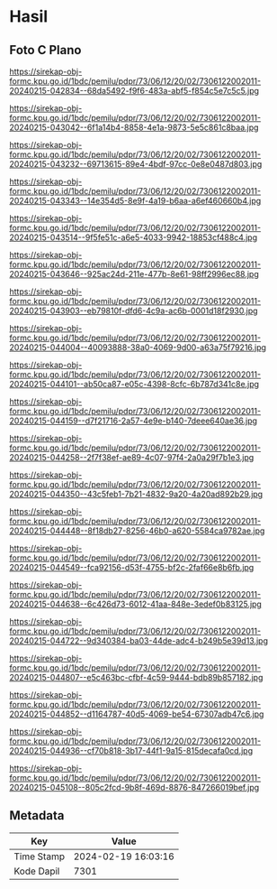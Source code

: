 # Hasil

## Foto C Plano

https://sirekap-obj-formc.kpu.go.id/1bdc/pemilu/pdpr/73/06/12/20/02/7306122002011-20240215-042834--68da5492-f9f6-483a-abf5-f854c5e7c5c5.jpg

https://sirekap-obj-formc.kpu.go.id/1bdc/pemilu/pdpr/73/06/12/20/02/7306122002011-20240215-043042--6f1a14b4-8858-4e1a-9873-5e5c861c8baa.jpg

https://sirekap-obj-formc.kpu.go.id/1bdc/pemilu/pdpr/73/06/12/20/02/7306122002011-20240215-043232--69713615-89e4-4bdf-97cc-0e8e0487d803.jpg

https://sirekap-obj-formc.kpu.go.id/1bdc/pemilu/pdpr/73/06/12/20/02/7306122002011-20240215-043343--14e354d5-8e9f-4a19-b6aa-a6ef460660b4.jpg

https://sirekap-obj-formc.kpu.go.id/1bdc/pemilu/pdpr/73/06/12/20/02/7306122002011-20240215-043514--9f5fe51c-a6e5-4033-9942-18853cf488c4.jpg

https://sirekap-obj-formc.kpu.go.id/1bdc/pemilu/pdpr/73/06/12/20/02/7306122002011-20240215-043646--925ac24d-211e-477b-8e61-98ff2996ec88.jpg

https://sirekap-obj-formc.kpu.go.id/1bdc/pemilu/pdpr/73/06/12/20/02/7306122002011-20240215-043903--eb79810f-dfd6-4c9a-ac6b-0001d18f2930.jpg

https://sirekap-obj-formc.kpu.go.id/1bdc/pemilu/pdpr/73/06/12/20/02/7306122002011-20240215-044004--40093888-38a0-4069-9d00-a63a75f79216.jpg

https://sirekap-obj-formc.kpu.go.id/1bdc/pemilu/pdpr/73/06/12/20/02/7306122002011-20240215-044101--ab50ca87-e05c-4398-8cfc-6b787d341c8e.jpg

https://sirekap-obj-formc.kpu.go.id/1bdc/pemilu/pdpr/73/06/12/20/02/7306122002011-20240215-044159--d7f21716-2a57-4e9e-b140-7deee640ae36.jpg

https://sirekap-obj-formc.kpu.go.id/1bdc/pemilu/pdpr/73/06/12/20/02/7306122002011-20240215-044258--2f7f38ef-ae89-4c07-97f4-2a0a29f7b1e3.jpg

https://sirekap-obj-formc.kpu.go.id/1bdc/pemilu/pdpr/73/06/12/20/02/7306122002011-20240215-044350--43c5feb1-7b21-4832-9a20-4a20ad892b29.jpg

https://sirekap-obj-formc.kpu.go.id/1bdc/pemilu/pdpr/73/06/12/20/02/7306122002011-20240215-044448--8f18db27-8256-46b0-a620-5584ca9782ae.jpg

https://sirekap-obj-formc.kpu.go.id/1bdc/pemilu/pdpr/73/06/12/20/02/7306122002011-20240215-044549--fca92156-d53f-4755-bf2c-2faf66e8b6fb.jpg

https://sirekap-obj-formc.kpu.go.id/1bdc/pemilu/pdpr/73/06/12/20/02/7306122002011-20240215-044638--6c426d73-6012-41aa-848e-3edef0b83125.jpg

https://sirekap-obj-formc.kpu.go.id/1bdc/pemilu/pdpr/73/06/12/20/02/7306122002011-20240215-044722--9d340384-ba03-44de-adc4-b249b5e39d13.jpg

https://sirekap-obj-formc.kpu.go.id/1bdc/pemilu/pdpr/73/06/12/20/02/7306122002011-20240215-044807--e5c463bc-cfbf-4c59-9444-bdb89b857182.jpg

https://sirekap-obj-formc.kpu.go.id/1bdc/pemilu/pdpr/73/06/12/20/02/7306122002011-20240215-044852--d1164787-40d5-4069-be54-67307adb47c6.jpg

https://sirekap-obj-formc.kpu.go.id/1bdc/pemilu/pdpr/73/06/12/20/02/7306122002011-20240215-044936--cf70b818-3b17-44f1-9a15-815decafa0cd.jpg

https://sirekap-obj-formc.kpu.go.id/1bdc/pemilu/pdpr/73/06/12/20/02/7306122002011-20240215-045108--805c2fcd-9b8f-469d-8876-847266019bef.jpg


## Metadata

| Key        | Value               |
| ---------- | ------------------- |
| Time Stamp | 2024-02-19 16:03:16 |
| Kode Dapil | 7301                |



